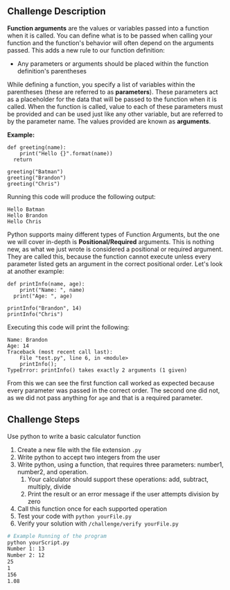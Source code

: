 ## Challenge Description
**Function arguments** are the values or variables passed into a function when it is called. You can define what is to be passed when calling your function and the function's behavior will often depend on the arguments passed. This adds a new rule to our function definition:
-  Any parameters or arguments should be placed within the function definition's parentheses

While defining a function, you specify a list of variables within the parentheses (these are referred to as **parameters**). These parameters act as a placeholder for the data that will be passed to the function when it is called. When the function is called, value to each of these parameters must be provided and can be used just like any other variable, but are referred to by the parameter name. The values provided are known as **arguments**. 

**Example:**
```
def greeting(name):
	print("Hello {}".format(name))
  return
  
greeting("Batman")
greeting("Brandon")
greeting("Chris")
```
Running this code will produce the following output:
```
Hello Batman
Hello Brandon
Hello Chris
```

Python supports mainy different types of Function Arguments, but the one we will cover in-depth is **Positional/Required** arguments. This is nothing new, as what we just wrote is considered a positional or required argument. They are called this, because the function cannot execute unless every parameter listed gets an argument in the correct positional order. Let's look at another example:
```
def printInfo(name, age):
	print("Name: ", name)
  print("Age: ", age)
  
printInfo("Brandon", 14)
printInfo("Chris")
```
Executing this code will print the following:
```
Name: Brandon
Age: 14
Traceback (most recent call last):
	File "test.py", line 6, in <module>
  	printInfo();
TypeError: printInfo() takes exactly 2 arguments (1 given)
```
From this we can see the first function call worked as expected because every parameter was passed in the correct order. The second one did not, as we did not pass anything for `age` and that is a required parameter.


## Challenge Steps
Use python to write a basic calculator function

1. Create a new file with the file extension `.py`
2. Write python to accept two integers from the user
3. Write python, using a function, that requires three parameters: number1, number2, and operation. 
   1. Your calculator should support these operations: add, subtract, multiply, divide
   2. Print the result or an error message if the user attempts division by zero
4. Call this function once for each supported operation
5. Test your code with `python yourFile.py`
6. Verify your solution with `/challenge/verify yourFile.py`

```bash
# Example Running of the program
python yourScript.py
Number 1: 13
Number 2: 12
25
1
156
1.08
```
